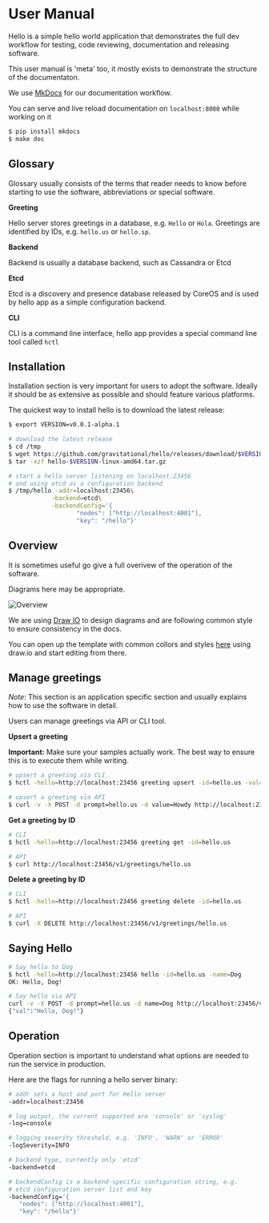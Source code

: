 # User Manual

Hello is a simple hello world application that demonstrates the full dev workflow for 
testing, code reviewing, documentation and releasing software.

This user manual is 'meta' too, it mostly exists to demonstrate the structure of the documentaton.

We use [MkDocs](http://mkdocs.org) for our documentation workflow. 

You can serve and live reload documentation on ``localhost:8080`` while working on it

```bash
$ pip install mkdocs
$ make doc
```

## Glossary

Glossary usually consists of the terms that reader needs to know before starting to use the software, abbreviations or special software.

**Greeting**

Hello server stores greetings in a database, e.g. `Hello` or `Hola`. Greetings are identified by IDs, e.g. `hello.us` or `hello.sp`.

**Backend**

Backend is usually a database backend, such as Cassandra or Etcd

**Etcd**

Etcd is a discovery and presence database released by CoreOS and is used by hello app as a simple configuration backend.

**CLI**

CLI is a command line interface, hello app provides a special command line tool called `hctl`


## Installation

Installation section is very important for users to adopt the software. Ideally it should be as extensive as possible and should feature
various platforms.

The quickest way to install hello is to download the latest release:

```bash
$ export VERSION=v0.0.1-alpha.1

# download the latest release
$ cd /tmp
$ wget https://github.com/gravitational/hello/releases/download/$VERSION/hello-$VERSION-linux-amd64.tar.gz
$ tar -xzf hello-$VERSION-linux-amd64.tar.gz

# start a hello server listening on localhost:23456 
# and using etcd as a configuration backend
$ /tmp/hello -addr=localhost:23456\
            -backend=etcd\
            -backendConfig='{
                   "nodes": ["http://localhost:4001"], 
                   "key": "/hello"}'

```

## Overview

It is sometimes useful go give a full overivew of the operation of the software. 

Diagrams here may be appropriate.

![Overview](/img/Hello.png)

We are using [Draw IO](http://draw.io) to design diagrams and are following common style to ensure consistency in the docs.

You can open up the template with common collors and styles [here](/img/Hello.xml) using draw.io and start editing from there.

## Manage greetings

*Note*: This section is an application specific section and usually explains how to use the software in detail.

Users can manage greetings via API or CLI tool.

**Upsert a greeting**

**Important:** Make sure your samples actually work. The best way to ensure this is to execute them while writing.

```bash
# upsert a greeting via CLI
$ hctl -hello=http://localhost:23456 greeting upsert -id=hello.us -val=Hello

# upsert a greeting via API
$ curl -v -X POST -d prompt=hello.us -d value=Howdy http://localhost:23456/v1/greetings
```

**Get a greeting by ID**

```bash
# CLI
$ hctl -hello=http://localhost:23456 greeting get -id=hello.us

# API
$ curl http://localhost:23456/v1/greetings/hello.us
```

**Delete a greeting by ID**

```bash
# CLI
$ hctl -hello=http://localhost:23456 greeting delete -id=hello.us

# API
$ curl -X DELETE http://localhost:23456/v1/greetings/hello.us
```

## Saying Hello

```bash
# Say hello to Dog
$ hctl -hello=http://localhost:23456 hello -id=hello.us -name=Dog
OK: Hello, Dog!

# Say hello via API
curl -v -X POST -d prompt=hello.us -d name=Dog http://localhost:23456/v1/hello
{"val":"Hello, Dog!"}
```

## Operation

Operation section is important to understand what options are needed to run the service in production.

Here are the flags for running a hello server binary:

```bash
# addr sets a host and port for Hello server
-addr=localhost:23456 

# log output, the current supported are 'console' or 'syslog'
-log=console

# logging severity threshold, e.g. 'INFO', 'WARN' or 'ERROR'
-logSeverity=INFO

# backend type, currently only 'etcd'
-backend=etcd

# backendConfig is a backend-specific configuration string, e.g.
# etcd configuration server list and key
-backendConfig='{
   "nodes": ["http://localhost:4001"], 
   "key": "/hello"}'
```
